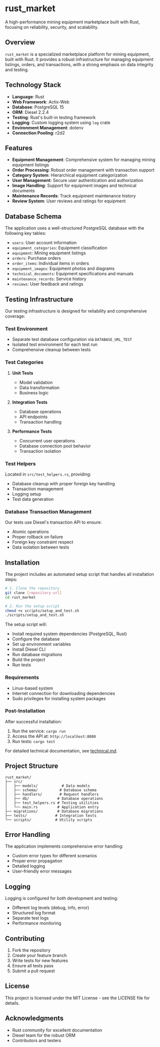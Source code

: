 # rust_market

A high-performance mining equipment marketplace built with Rust, focusing on reliability, security, and scalability.

## Overview

`rust_market` is a specialized marketplace platform for mining equipment, built with Rust. It provides a robust infrastructure for managing equipment listings, orders, and transactions, with a strong emphasis on data integrity and testing.

## Technology Stack

- **Language**: Rust
- **Web Framework**: Actix-Web
- **Database**: PostgreSQL 15
- **ORM**: Diesel 2.2.4
- **Testing**: Rust's built-in testing framework
- **Logging**: Custom logging system using `log` crate
- **Environment Management**: dotenv
- **Connection Pooling**: r2d2

## Features

- **Equipment Management**: Comprehensive system for managing mining equipment listings
- **Order Processing**: Robust order management with transaction support
- **Category System**: Hierarchical equipment categorization
- **User Management**: Secure user authentication and authorization
- **Image Handling**: Support for equipment images and technical documents
- **Maintenance Records**: Track equipment maintenance history
- **Review System**: User reviews and ratings for equipment

## Database Schema

The application uses a well-structured PostgreSQL database with the following key tables:

- `users`: User account information
- `equipment_categories`: Equipment classification
- `equipment`: Mining equipment listings
- `orders`: Purchase orders
- `order_items`: Individual items in orders
- `equipment_images`: Equipment photos and diagrams
- `technical_documents`: Equipment specifications and manuals
- `maintenance_records`: Service history
- `reviews`: User feedback and ratings

## Testing Infrastructure

Our testing infrastructure is designed for reliability and comprehensive coverage:

### Test Environment

- Separate test database configuration via `DATABASE_URL_TEST`
- Isolated test environment for each test run
- Comprehensive cleanup between tests

### Test Categories

1. **Unit Tests**
   - Model validation
   - Data transformation
   - Business logic

2. **Integration Tests**
   - Database operations
   - API endpoints
   - Transaction handling

3. **Performance Tests**
   - Concurrent user operations
   - Database connection pool behavior
   - Transaction isolation

### Test Helpers

Located in `src/test_helpers.rs`, providing:

- Database cleanup with proper foreign key handling
- Transaction management
- Logging setup
- Test data generation

### Database Transaction Management

Our tests use Diesel's transaction API to ensure:

- Atomic operations
- Proper rollback on failure
- Foreign key constraint respect
- Data isolation between tests

## Installation

The project includes an automated setup script that handles all installation steps:

```bash
# 1. Clone the repository
git clone [repository-url]
cd rust_market

# 2. Run the setup script
chmod +x scripts/setup_and_test.sh
./scripts/setup_and_test.sh
```

The setup script will:
- Install required system dependencies (PostgreSQL, Rust)
- Configure the database
- Set up environment variables
- Install Diesel CLI
- Run database migrations
- Build the project
- Run tests

### Requirements
- Linux-based system
- Internet connection for downloading dependencies
- Sudo privileges for installing system packages

### Post-Installation
After successful installation:
1. Run the service: `cargo run`
2. Access the API at: `http://localhost:8080`
3. Run tests: `cargo test`

For detailed technical documentation, see [technical.md](technical.md).

## Project Structure

```
rust_market/
├── src/
│   ├── models/           # Data models
│   ├── schema/          # Database schema
│   ├── handlers/        # Request handlers
│   ├── db/             # Database operations
│   ├── test_helpers.rs # Testing utilities
│   └── main.rs         # Application entry
├── migrations/         # Database migrations
├── tests/             # Integration tests
└── scripts/           # Utility scripts
```

## Error Handling

The application implements comprehensive error handling:

- Custom error types for different scenarios
- Proper error propagation
- Detailed logging
- User-friendly error messages

## Logging

Logging is configured for both development and testing:

- Different log levels (debug, info, error)
- Structured log format
- Separate test logs
- Performance monitoring


## Contributing

1. Fork the repository
2. Create your feature branch
3. Write tests for new features
4. Ensure all tests pass
5. Submit a pull request

## License

This project is licensed under the MIT License - see the LICENSE file for details.

## Acknowledgments

- Rust community for excellent documentation
- Diesel team for the robust ORM
- Contributors and testers
